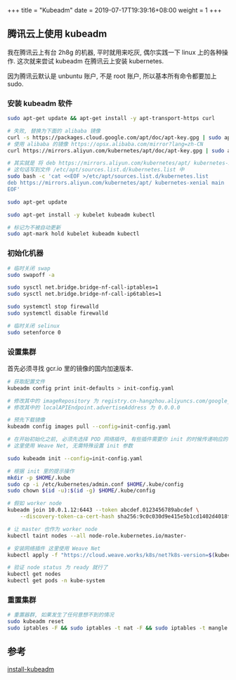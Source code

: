 +++
title = "Kubeadm"
date =  2019-07-17T19:39:16+08:00
weight = 1
+++

## 腾讯云上使用 kubeadm

我在腾讯云上有台 2h8g 的机器, 平时就用来吃灰, 偶尔实践一下 linux 上的各种操作.
这次就来尝试 kubeadm 在腾讯云上安装 kubernetes.

因为腾讯云默认是 unbuntu 账户, 不是 root 账户, 所以基本所有命令都要加上 sudo.

### 安装 kubeadm 软件

```bash
sudo apt-get update && apt-get install -y apt-transport-https curl

# 失败, 替换为下面的 alibaba 镜像
curl -s https://packages.cloud.google.com/apt/doc/apt-key.gpg | sudo apt-key add -
# 使用 alibaba 的镜像 https://opsx.alibaba.com/mirror?lang=zh-CN
curl https://mirrors.aliyun.com/kubernetes/apt/doc/apt-key.gpg | sudo apt-key add -

# 其实就是 将 deb https://mirrors.aliyun.com/kubernetes/apt/ kubernetes-xenial main
# 这句话写到文件 /etc/apt/sources.list.d/kubernetes.list 中
sudo bash -c 'cat <<EOF >/etc/apt/sources.list.d/kubernetes.list
deb https://mirrors.aliyun.com/kubernetes/apt/ kubernetes-xenial main
EOF'

sudo apt-get update

sudo apt-get install -y kubelet kubeadm kubectl

# 标记为不被自动更新
sudo apt-mark hold kubelet kubeadm kubectl
```

### 初始化机器

```bash
# 临时关闭 swap
sudo swapoff -a

sudo sysctl net.bridge.bridge-nf-call-iptables=1
sudo sysctl net.bridge.bridge-nf-call-ip6tables=1

sudo systemctl stop firewalld
sudo systemctl disable firewalld

# 临时关闭 selinux
sudo setenforce 0
```

### 设置集群

首先必须寻找 gcr.io 里的镜像的国内加速版本.

```bash
# 获取配置文件
kubeadm config print init-defaults > init-config.yaml

# 修改其中的 imageRepository 为 registry.cn-hangzhou.aliyuncs.com/google_containers
# 修改其中的 localAPIEndpoint.advertiseAddress 为 0.0.0.0

# 预先下载镜像
kubeadm config images pull --config=init-config.yaml

# 在开始初始化之前, 必须先选择 POD 网络插件, 有些插件需要你 init 的时候传递响应的参数
# 这里使用 Weave Net, 无需特殊设置 init 参数

sudo kubeadm init --config=init-config.yaml

# 根据 init 里的提示操作
mkdir -p $HOME/.kube
sudo cp -i /etc/kubernetes/admin.conf $HOME/.kube/config
sudo chown $(id -u):$(id -g) $HOME/.kube/config

# 假如 worker node
kubeadm join 10.0.1.12:6443 --token abcdef.0123456789abcdef \
    --discovery-token-ca-cert-hash sha256:9c0c030d9e415e5b1cd1402d4018f0f0c5ce264b44882a3ff31e6fe55052e8e8

# 让 master 也作为 worker node
kubectl taint nodes --all node-role.kubernetes.io/master-

# 安装网络插件 这里使用 Weave Net
kubectl apply -f "https://cloud.weave.works/k8s/net?k8s-version=$(kubectl version | base64 | tr -d '\n')"

# 验证 node status 为 ready 就行了
kubectl get nodes
kubectl get pods -n kube-system
```

### 重置集群

```bash
# 重置器群, 如果发生了任何意想不到的情况
sudo kubeadm reset
sudo iptables -F && sudo iptables -t nat -F && sudo iptables -t mangle -F && sudo iptables -X
```

## 参考

[install-kubeadm](https://kubernetes.io/docs/setup/production-environment/tools/kubeadm/install-kubeadm/)
